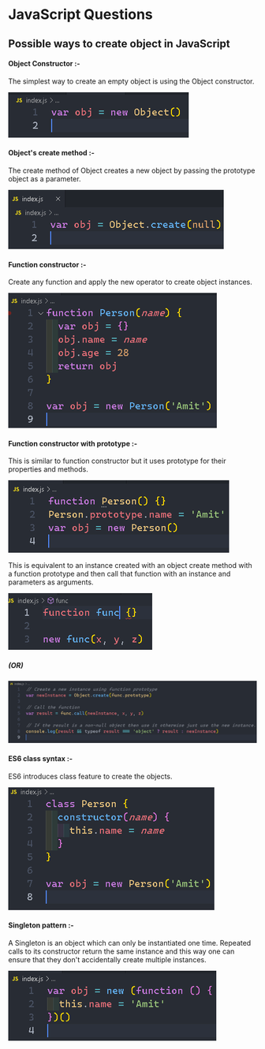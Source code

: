 # JavaScript Questions

## Possible ways to create object in JavaScript

#### Object Constructor :-

The simplest way to create an empty object is using the Object constructor.

![object-constructor](./readme-images/ways-to-create-objects/object-constructor.PNG)

#### Object's create method :-

The create method of Object creates a new object by passing the prototype object as a parameter.

![object-create-method](./readme-images/ways-to-create-objects/object-create-method.PNG)

#### Function constructor :-

Create any function and apply the new operator to create object instances.

![function-constructor](./readme-images/ways-to-create-objects/function-constructor.PNG)

#### Function constructor with prototype :-

This is similar to function constructor but it uses prototype for their properties and methods.

![function-constructor-with-prototype](./readme-images/ways-to-create-objects/function-constructor-with-prototype.PNG)

This is equivalent to an instance created with an object create method with a function prototype and then call that function with an instance and parameters as arguments.

![function-constructor-with-prototype-2](./readme-images/ways-to-create-objects/function-constructor-with-prototype-2.PNG)

##### (OR)

![function-constructor-with-prototype-3](./readme-images/ways-to-create-objects/function-constructor-with-prototype-3.PNG)

#### ES6 class syntax :-

ES6 introduces class feature to create the objects.

![es6-class-syntax](./readme-images/ways-to-create-objects/es6-class-syntax.PNG)

#### Singleton pattern :-

A Singleton is an object which can only be instantiated one time. Repeated calls to its constructor return the same instance and this way one can ensure that they don't accidentally create multiple instances.

![singleton-pattern](./readme-images/ways-to-create-objects/singleton-pattern.PNG)

